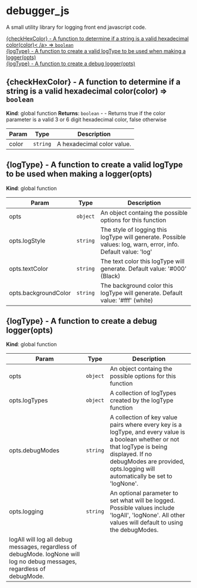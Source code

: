 # debugger_js

A small utility library for logging front end javascript code.

<dl>
<dt><a href="#{checkHexColor} - A function to determine if a string is a valid hexadecimal color">{checkHexColor} - A function to determine if a string is a valid hexadecimal color(color)<
/a> ⇒ <code>boolean</code></dt>
<dd></dd>
<dt><a href="#{logType} - A function to create a valid logType to be used when making a logger">{logType} - A function to create a valid logType to be used when making a logger(opts)</a></
dt>
<dd></dd>
<dt><a href="#{logType} - A function to create a debug logger">{logType} - A function to create a debug logger(opts)</a></dt>
<dd></dd>
</dl>

<a name="{checkHexColor} - A function to determine if a string is a valid hexadecimal color"></a>

## {checkHexColor} - A function to determine if a string is a valid hexadecimal color(color) ⇒ <code>boolean</code>
**Kind**: global function
**Returns**: <code>boolean</code> - - Returns true if the color parameter is a valid 3 or 6 digit hexadecimal color, false otherwise

| Param | Type | Description |
| --- | --- | --- |
| color | <code>string</code> | A hexadecimal color value. |

<a name="{logType} - A function to create a valid logType to be used when making a logger"></a>

## {logType} - A function to create a valid logType to be used when making a logger(opts)
**Kind**: global function

| Param | Type | Description |
| --- | --- | --- |
| opts | <code>object</code> | An object containg the possible options for this function |
| opts.logStyle | <code>string</code> | The style of logging this logType will generate. Possible values: log, warn, error, info. Default value: 'log' |
| opts.textColor | <code>string</code> | The text color this logType will generate. Default value: '#000' (Black) |
| opts.backgroundColor | <code>string</code> | The background color this logType will generate. Default value: '#fff' (white) |

<a name="{logType} - A function to create a debug logger"></a>

## {logType} - A function to create a debug logger(opts)
**Kind**: global function

| Param | Type | Description |
| --- | --- | --- |
| opts | <code>object</code> | An object containg the possible options for this function |
| opts.logTypes | <code>object</code> | A collection of logTypes created by the logType function |
| opts.debugModes | <code>string</code> | A collection of key value pairs where every key is a logType, and every value is a boolean whether or not that logType is being displayed. If no debugModes are provided, opts.logging will automatically be set to 'logNone'. |
| opts.logging | <code>string</code> | An optional parameter to set what will be logged. Possible values include 'logAll', 'logNone'. All other values will default to using the debugModes.
 logAll will log all debug messages, regardless of debugMode. logNone will log no debug messages, regardless of debugMode. |